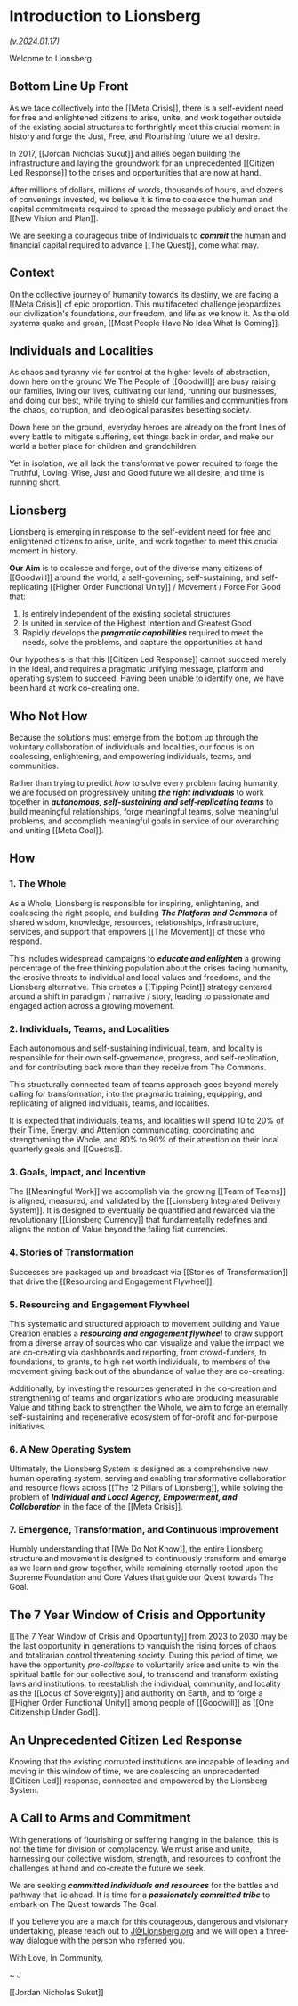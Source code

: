 # Introduction to Lionsberg 

_(v.2024.01.17)_

Welcome to Lionsberg. 

## Bottom Line Up Front 

As we face collectively into the [[Meta Crisis]], there is a self-evident need for free and enlightened citizens to arise, unite, and work together outside of the existing social structures to forthrightly meet this crucial moment in history and forge the Just, Free, and Flourishing future we all desire. 

In 2017, [[Jordan Nicholas Sukut]] and allies began building the infrastructure and laying the groundwork for an unprecedented [[Citizen Led Response]] to the crises and opportunities that are now at hand. 

After millions of dollars, millions of words, thousands of hours, and dozens of convenings invested, we believe it is time to coalesce the human and capital commitments required to spread the message publicly and enact the [[New Vision and Plan]]. 

We are seeking a courageous tribe of Individuals to ***commit*** the human and financial capital required to advance [[The Quest]], come what may.
## Context 

On the collective journey of humanity towards its destiny, we are facing a [[Meta Crisis]] of epic proportion. This multifaceted challenge jeopardizes our civilization's foundations, our freedom, and life as we know it. As the old systems quake and groan, [[Most People Have No Idea What Is Coming]]. 

## Individuals and Localities 

As chaos and tyranny vie for control at the higher levels of abstraction, down here on the ground We The People of [[Goodwill]] are busy raising our families, living our lives, cultivating our land, running our businesses, and doing our best, while trying to shield our families and communities from the chaos, corruption, and ideological parasites besetting society.

Down here on the ground, everyday heroes are already on the front lines of every battle to mitigate suffering, set things back in order, and make our world a better place for children and grandchildren. 

Yet in isolation, we all lack the transformative power required to forge the Truthful, Loving, Wise, Just and Good future we all desire, and time is running short. 

## Lionsberg 

Lionsberg is emerging in response to the self-evident need for free and enlightened citizens to arise, unite, and work together to meet this crucial moment in history. 

**Our Aim** is to coalesce and forge, out of the diverse many citizens of [[Goodwill]] around the world, a self-governing, self-sustaining, and self-replicating [[Higher Order Functional Unity]] / Movement / Force For Good that: 

1. Is entirely independent of the existing societal structures 
2. Is united in service of the Highest Intention and Greatest Good
3. Rapidly develops the ***pragmatic capabilities*** required to meet the needs, solve the problems, and capture the opportunities at hand  

Our hypothesis is that this [[Citizen Led Response]] cannot succeed merely in the Ideal, and requires a pragmatic unifying message, platform and operating system to succeed. Having been unable to identify one, we have been hard at work co-creating one. 

## Who Not How 

Because the solutions must emerge from the bottom up through the voluntary collaboration of individuals and localities, our focus is on coalescing, enlightening, and empowering individuals, teams, and communities. 

Rather than trying to predict *how* to solve every problem facing humanity, we are focused on progressively uniting ***the right individuals*** to work together in ***autonomous, self-sustaining and self-replicating teams*** to build meaningful relationships, forge meaningful teams, solve meaningful problems, and accomplish meaningful goals in service of our overarching and uniting [[Meta Goal]]. 

## How 

### 1. The Whole 

As a Whole, Lionsberg is responsible for inspiring, enlightening, and coalescing the right people, and building ***The Platform and Commons*** of shared wisdom, knowledge, resources, relationships, infrastructure, services, and support that empowers [[The Movement]] of those who respond. 

This includes widespread campaigns to ***educate and enlighten*** a growing percentage of the free thinking population about the crises facing humanity, the erosive threats to individual and local values and freedoms, and the Lionsberg alternative. This creates a [[Tipping Point]] strategy centered around a shift in paradigm / narrative / story, leading to passionate and engaged action across a growing movement. 

### 2. Individuals, Teams, and Localities

Each autonomous and self-sustaining individual, team, and locality is responsible for their own self-governance, progress, and self-replication, and for contributing back more than they receive from The Commons. 

This structurally connected team of teams approach goes beyond merely calling for transformation, into the pragmatic training, equipping, and replicating of aligned individuals, teams, and localities. 

It is expected that individuals, teams, and localities will spend 10 to 20% of their Time, Energy, and Attention communicating, coordinating and strengthening the Whole, and 80% to 90% of their attention on their local quarterly goals and [[Quests]]. 

### 3. Goals, Impact, and Incentive  

The [[Meaningful Work]] we accomplish via the growing [[Team of Teams]] is aligned, measured, and validated by the [[Lionsberg Integrated Delivery System]]. It is designed to eventually be quantified and rewarded via the revolutionary [[Lionsberg Currency]] that fundamentally redefines and aligns the notion of Value beyond the failing fiat currencies. 

### 4. Stories of Transformation 

Successes are packaged up and broadcast via [[Stories of Transformation]] that drive the [[Resourcing and Engagement Flywheel]]. 

### 5. Resourcing and Engagement Flywheel

This systematic and structured approach to movement building and Value Creation enables a ***resourcing and engagement flywheel*** to draw support from a diverse array of sources who can visualize and value the impact we are co-creating via dashboards and reporting, from crowd-funders, to foundations, to grants, to high net worth individuals, to members of the movement giving back out of the abundance of value they are co-creating. 

Additionally, by investing the resources generated in the co-creation and strengthening of teams and organizations who are producing measurable Value and tithing back to strengthen the Whole, we aim to forge an eternally self-sustaining and regenerative ecosystem of for-profit and for-purpose initiatives. 

### 6. A New Operating System 

Ultimately, the Lionsberg System is designed as a comprehensive new human operating system, serving and enabling transformative collaboration and resource flows across [[The 12 Pillars of Lionsberg]], while solving the problem of ***Individual and Local Agency, Empowerment, and Collaboration*** in the face of the [[Meta Crisis]].  

### 7. Emergence, Transformation, and Continuous Improvement 

Humbly understanding that [[We Do Not Know]], the entire Lionsberg structure and movement is designed to continuously transform and emerge as we learn and grow together, while remaining eternally rooted upon the Supreme Foundation and Core Values that guide our Quest towards The Goal. 

## The 7 Year Window of Crisis and Opportunity

[[The 7 Year Window of Crisis and Opportunity]] from 2023 to 2030 may be the last opportunity in generations to vanquish the rising forces of chaos and totalitarian control threatening society. During this period of time, we have the opportunity *pre-collapse* to voluntarily arise and unite to win the spiritual battle for our collective soul, to transcend and transform existing laws and institutions, to reestablish the individual, community, and locality as the [[Locus of Sovereignty]] and authority on Earth, and to forge a [[Higher Order Functional Unity]] among people of [[Goodwill]] as [[One Citizenship Under God]]. 

## An Unprecedented Citizen Led Response

Knowing that the existing corrupted institutions are incapable of leading and moving in this window of time, we are coalescing an unprecedented [[Citizen Led]]  response, connected and empowered by the Lionsberg System. 

## A Call to Arms and Commitment

With generations of flourishing or suffering hanging in the balance, this is not the time for division or complacency. We must arise and unite, harnessing our collective wisdom, strength, and resources to confront the challenges at hand and co-create the future we seek. 

We are seeking ***committed individuals and resources*** for the battles and pathway that lie ahead. It is time for a ***passionately committed tribe*** to embark on The Quest towards The Goal. 

If you believe you are a match for this courageous, dangerous and visionary undertaking, please reach out to J@Lionsberg.org and we will open a three-way dialogue with the person who referred you. 

With Love, In Community, 

~ J 

[[Jordan Nicholas Sukut]]  






